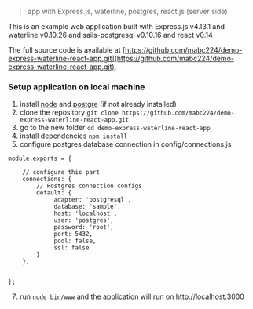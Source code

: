 > app with Express.js, waterline, postgres, react.js (server side)

This is an example web application built with Express.js v4.13.1 and waterline v0.10.26 and sails-postgresql v0.10.16 and react v0.14

The full source code is available at [https://github.com/mabc224/demo-express-waterline-react-app.git](https://github.com/mabc224/demo-express-waterline-react-app.git).


### Setup application on local machine

1. install [node](http://nodejs.org/) and [postgre](http://www.postgresql.org/download/) (if not already installed)
2. clone the repository `git clone https://github.com/mabc224/demo-express-waterline-react-app.git`
3. go to the new folder `cd demo-express-waterline-react-app`
4. install dependencies `npm install`
6. configure postgres database connection in  config/connections.js
```shell
module.exports = {

    // configure this part
    connections: {
        // Postgres connection configs
        default: {
             adapter: 'postgresql',
             database: 'sample',
             host: 'localhost',
             user: 'postgres',
             password: 'root',
             port: 5432,
             pool: false,
             ssl: false
        }
    },


};
```
7. run `node bin/www` and the application will run on [http://localhost:3000](http://localhost:3000)